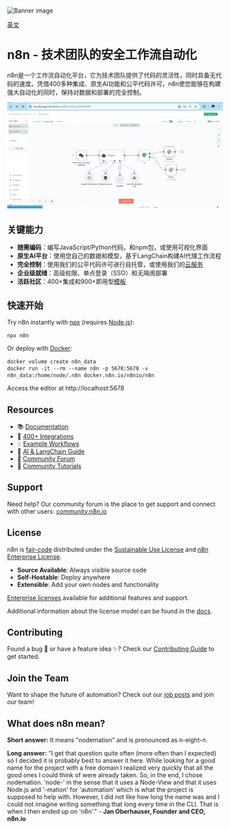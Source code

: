 ![Banner image](https://user-images.githubusercontent.com/10284570/173569848-c624317f-42b1-45a6-ab09-f0ea3c247648.png)

[英文](https://github.com/xingangtech/n8n/edit/master/EN_README.md)

# n8n - 技术团队的安全工作流自动化

n8n是一个工作流自动化平台，它为技术团队提供了代码的灵活性，同时具备无代码的速度。凭借400多种集成、原生AI功能和公平代码许可，n8n使您能够在构建强大自动化的同时，保持对数据和部署的完全控制。

![n8n.io - Screenshot](https://raw.githubusercontent.com/n8n-io/n8n/master/assets/n8n-screenshot-readme.png)

## 关键能力

- **随需编码**：编写JavaScript/Python代码，和npm包，或使用可视化界面
- **原生AI平台**：使用您自己的数据和模型，基于LangChain构建AI代理工作流程
- **完全控制**：使用我们的公平代码许可进行自托管，或使用我们的[云服务](https://app.n8n.cloud/login)
- **企业级就绪**：高级权限、单点登录（SSO）和无隔阂部署
- **活跃社区**：400+集成和900+即用型[模板](https://n8n.io/workflows)

## 快速开始

Try n8n instantly with [npx](https://docs.n8n.io/hosting/installation/npm/) (requires [Node.js](https://nodejs.org/en/)):

```
npx n8n
```

Or deploy with [Docker](https://docs.n8n.io/hosting/installation/docker/):

```
docker volume create n8n_data
docker run -it --rm --name n8n -p 5678:5678 -v n8n_data:/home/node/.n8n docker.n8n.io/n8nio/n8n
```

Access the editor at http://localhost:5678

## Resources

- 📚 [Documentation](https://docs.n8n.io)
- 🔧 [400+ Integrations](https://n8n.io/integrations)
- 💡 [Example Workflows](https://n8n.io/workflows)
- 🤖 [AI & LangChain Guide](https://docs.n8n.io/advanced-ai/)
- 👥 [Community Forum](https://community.n8n.io)
- 📖 [Community Tutorials](https://community.n8n.io/c/tutorials/28)

## Support

Need help? Our community forum is the place to get support and connect with other users:
[community.n8n.io](https://community.n8n.io)

## License

n8n is [fair-code](https://faircode.io) distributed under the [Sustainable Use License](https://github.com/n8n-io/n8n/blob/master/LICENSE.md) and [n8n Enterprise License](https://github.com/n8n-io/n8n/blob/master/LICENSE_EE.md).

- **Source Available**: Always visible source code
- **Self-Hostable**: Deploy anywhere
- **Extensible**: Add your own nodes and functionality

[Enterprise licenses](mailto:license@n8n.io) available for additional features and support.

Additional information about the license model can be found in the [docs](https://docs.n8n.io/sustainable-use-license/).

## Contributing

Found a bug 🐛 or have a feature idea ✨? Check our [Contributing Guide](https://github.com/n8n-io/n8n/blob/master/CONTRIBUTING.md) to get started.

## Join the Team

Want to shape the future of automation? Check out our [job posts](https://n8n.io/careers) and join our team!

## What does n8n mean?

**Short answer:** It means "nodemation" and is pronounced as n-eight-n.

**Long answer:** "I get that question quite often (more often than I expected) so I decided it is probably best to answer it here. While looking for a good name for the project with a free domain I realized very quickly that all the good ones I could think of were already taken. So, in the end, I chose nodemation. 'node-' in the sense that it uses a Node-View and that it uses Node.js and '-mation' for 'automation' which is what the project is supposed to help with. However, I did not like how long the name was and I could not imagine writing something that long every time in the CLI. That is when I then ended up on 'n8n'." - **Jan Oberhauser, Founder and CEO, n8n.io**
